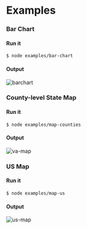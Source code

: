 # Examples

### Bar Chart

#### Run it

```
$ node examples/bar-chart
```

#### Output

![barchart](https://cloud.githubusercontent.com/assets/425966/16858768/5af46f86-49f7-11e6-85d0-bcca91045d8f.png)


### County-level State Map

#### Run it

```
$ node examples/map-counties
```

#### Output

![va-map](https://cloud.githubusercontent.com/assets/425966/16857605/f0bd2886-49ee-11e6-8eda-d7513e32c717.png)


### US Map

#### Run it

```
$ node examples/map-us
```

#### Output

![us-map](https://cloud.githubusercontent.com/assets/425966/16857826/78cbbf66-49f0-11e6-94ed-2ff2d82b4b52.png)



